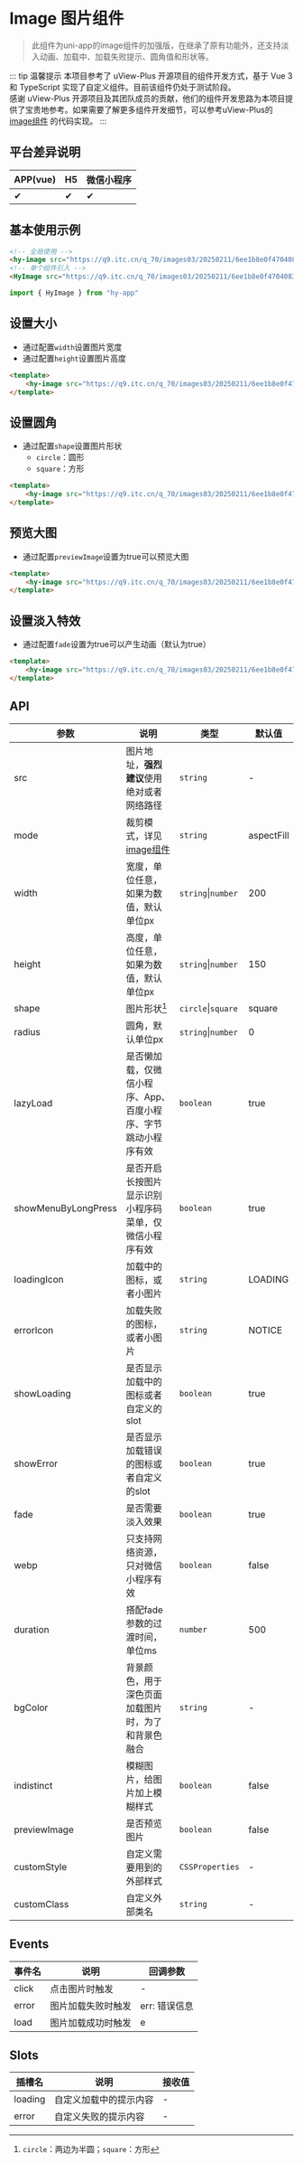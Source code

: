 # Image 图片组件
> 此组件为uni-app的image组件的加强版，在继承了原有功能外，还支持淡入动画、加载中、加载失败提示、圆角值和形状等。

::: tip 温馨提示
本项目参考了 uView-Plus 开源项目的组件开发方式，基于 Vue 3 和 TypeScript 实现了自定义组件。目前该组件仍处于测试阶段。<br>
感谢 uView-Plus 开源项目及其团队成员的贡献，他们的组件开发思路为本项目提供了宝贵地参考。如果需要了解更多组件开发细节，可以参考uView-Plus的 [image组件](https://uiadmin.net/uview-plus/components/image.html) 的代码实现。
:::

## 平台差异说明

| APP(vue) | H5 | 微信小程序 |
|----------|----|-------|
| ✔        | ✔  | ✔     |

## 基本使用示例

```html
<!-- 全局使用 -->
<hy-image src="https://q9.itc.cn/q_70/images03/20250211/6ee1b8e0f4704083ba715986c8c3795f.jpeg"></hy-image>
<!-- 单个组件引入 -->
<HyImage src="https://q9.itc.cn/q_70/images03/20250211/6ee1b8e0f4704083ba715986c8c3795f.jpeg"></HyImage>
```
```ts
import { HyImage } from "hy-app"
```

## 设置大小
- 通过配置`width`设置图片宽度
- 通过配置`height`设置图片高度
```html
<template>
    <hy-image src="https://q9.itc.cn/q_70/images03/20250211/6ee1b8e0f4704083ba715986c8c3795f.jpeg" width="100" height="100"></hy-image>
</template>
```

## 设置圆角
- 通过配置`shape`设置图片形状
  - `circle`：圆形
  - `square`：方形
```html
<template>
    <hy-image src="https://q9.itc.cn/q_70/images03/20250211/6ee1b8e0f4704083ba715986c8c3795f.jpeg" width="100" height="100" shape="circle"></hy-image>
</template>
```

## 预览大图
- 通过配置`previewImage`设置为true可以预览大图
```html
<template>
    <hy-image src="https://q9.itc.cn/q_70/images03/20250211/6ee1b8e0f4704083ba715986c8c3795f.jpeg" previewImage></hy-image>
</template>
```

## 设置淡入特效
- 通过配置`fade`设置为true可以产生动画（默认为true）
```html
<template>
    <hy-image src="https://q9.itc.cn/q_70/images03/20250211/6ee1b8e0f4704083ba715986c8c3795f.jpeg" fade></hy-image>
</template>
```

## API

| 参数                  | 说明                                                                  | 类型                 | 默认值        |
|---------------------|---------------------------------------------------------------------|--------------------|------------|
| src                 | 图片地址，**强烈建议**使用绝对或者网络路径                                             | `string`           | -          |
| mode                | 裁剪模式，详见[image组件](https://uniapp.dcloud.net.cn/component/image.html) | `string`           | aspectFill |
| width               | 宽度，单位任意，如果为数值，默认单位px                                                | `string`\|`number` | 200        |
| height              | 高度，单位任意，如果为数值，默认单位px                                                | `string`\|`number` | 150        |
| shape               | 图片形状[^1]                                                            | `circle`\|`square` | square     |
| radius              | 圆角，默认单位px                                                           | `string`\|`number` | 0          |
| lazyLoad            | 是否懒加载，仅微信小程序、App、百度小程序、字节跳动小程序有效                                    | `boolean`          | true       |
| showMenuByLongPress | 是否开启长按图片显示识别小程序码菜单，仅微信小程序有效                                         | `boolean`          | true       |
| loadingIcon         | 加载中的图标，或者小图片                                                        | `string`           | LOADING    |
| errorIcon           | 加载失败的图标，或者小图片                                                       | `string`           | NOTICE     |
| showLoading         | 是否显示加载中的图标或者自定义的slot                                                | `boolean`          | true       |
| showError           | 是否显示加载错误的图标或者自定义的slot                                               | `boolean`          | true       |
| fade                | 是否需要淡入效果                                                            | `boolean`          | true       |
| webp                | 只支持网络资源，只对微信小程序有效                                                   | `boolean`          | false      |
| duration            | 搭配fade参数的过渡时间，单位ms                                                  | `number`           | 500        |
| bgColor             | 背景颜色，用于深色页面加载图片时，为了和背景色融合                                           | `string`           | -          |
| indistinct          | 模糊图片，给图片加上模糊样式                                                      | `boolean`          | false      |
| previewImage        | 是否预览图片                                                              | `boolean`          | false      |
| customStyle         | 自定义需要用到的外部样式                                                        | `CSSProperties`    | -          |
| customClass         | 自定义外部类名                                                             | `string`           | -          |

## Events

| 事件名   | 说明        | 回调参数      |
|-------|-----------|-----------|
| click | 点击图片时触发   | -         |
| error | 图片加载失败时触发 | err: 错误信息 |
| load  | 图片加载成功时触发 | e         |

## Slots

| 插槽名     | 说明          | 接收值 |
|---------|-------------|-----|
| loading | 自定义加载中的提示内容 | -   |
| error   | 自定义失败的提示内容  | -   |



[^1]: `circle`：两边为半圆；`square`：方形

<demo-model url="pages/components/image/image"></demo-model>